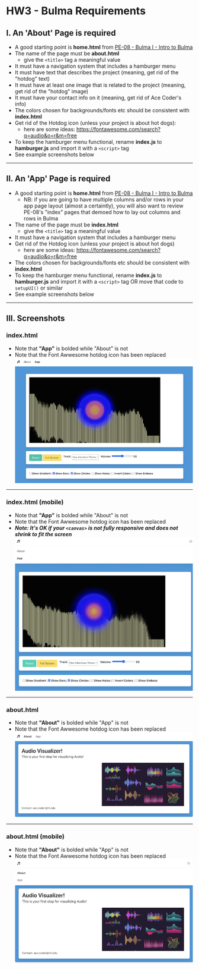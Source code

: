 # HW3 - Bulma Requirements

## I. An 'About' Page is required
- A good starting point is **home.html** from [PE-08 - Bulma I - Intro to Bulma](../pe/pe-08.md)
- The name of the page must be **about.html**
  - give the `<title>` tag a meaningful value
- It must have a navigation system that includes a hamburger menu
- It must have text that describes the project (meaning, get rid of the "hotdog" text)
- It must have at least one image that is related to the project (meaning, get rid of the "hotdog" image)
- It must have your contact info on it (meaning, get rid of Ace Coder's info)
- The colors chosen for backgrounds/fonts etc should be consistent with **index.html**
- Get rid of the Hotdog icon (unless your project is about hot dogs):
  - here are some ideas: https://fontawesome.com/search?q=audio&o=r&m=free
- To keep the hamburger menu functional, rename **index.js** to **hamburger.js** and import it with a `<script>` tag
- See example screenshots below


<hr>

## II. An 'App' Page is required
- A good starting point is **home.html** from [PE-08 - Bulma I - Intro to Bulma](../pe/pe-08.md)
  - NB: if you are going to have multiple columns and/or rows in your app page layout (almost a certaintly), you will also want to review PE-08's "index" pages that demoed how to lay out columns and rows in Bulma 
- The name of the page must be **index.html**
  - give the `<title>` tag a meaningful value
- It must have a navigation system that includes a hamburger menu
- Get rid of the Hotdog icon (unless your project is about hot dogs)
  - here are some ideas: https://fontawesome.com/search?q=audio&o=r&m=free
- The colors chosen for backgrounds/fonts etc should be consistent with **index.html**
- To keep the hamburger menu functional, rename **index.js** to **hamburger.js** and import it with a `<script>` tag OR move that code to `setupUI()` or similar
- See example screenshots below

<hr>

## III. Screenshots

### index.html 
- Note that **"App"** is bolded while "About" is not
- Note that the Font Awwesome hotdog icon has been replaced
![index page](./_images/hw3-index.png)

<hr>

### index.html (mobile)
- Note that **"App"** is bolded while "About" is not
- Note that the Font Awwesome hotdog icon has been replaced
- ***Note: It's OK if your `<canvas>` is not fully responsive and does not shrink to fit the screen***
![index page hamburger](./_images/hw3-index-hamburger.png)

<hr>

### about.html
- Note that **"About"** is bolded while "App" is not
- Note that the Font Awwesome hotdog icon has been replaced
![about page](./_images/hw3-about.png)

<hr>

### about.html (mobile)
- Note that **"About"** is bolded while "App" is not
- Note that the Font Awwesome hotdog icon has been replaced
![about page hamburger](./_images/hw3-about-hamburger.png)
